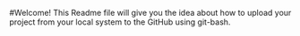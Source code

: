 #Welcome!
This Readme file will give you the idea about how to upload your project from your local system to the GitHub using git-bash.
